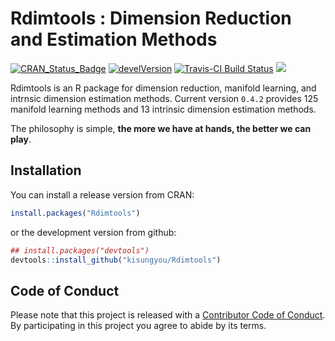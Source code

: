 <!-- README.md is generated from README.Rmd. Please edit that file -->
Rdimtools : Dimension Reduction and Estimation Methods
======================================================

[![CRAN\_Status\_Badge](http://www.r-pkg.org/badges/version/Rdimtools?color=green)](https://cran.r-project.org/package=Rdimtools) [![develVersion](https://img.shields.io/badge/devel%20version-0.4.2-green.svg?style=flat)](https://github.com/kisungyou/Rdimtools) [![Travis-CI Build Status](https://travis-ci.org/kisungyou/Rdimtools.svg?branch=master)](https://travis-ci.org/kisungyou/Rdimtools) [![](https://cranlogs.r-pkg.org/badges/Rdimtools)](https://cran.r-project.org/package=Rdimtools)

Rdimtools is an R package for dimension reduction, manifold learning, and intrnsic dimension estimation methods. Current version `0.4.2` provides 125 manifold learning methods and 13 intrinsic dimension estimation methods.

The philosophy is simple, **the more we have at hands, the better we can play**.

Installation
------------

You can install a release version from CRAN:

``` r
install.packages("Rdimtools")
```

or the development version from github:

``` r
## install.packages("devtools")
devtools::install_github("kisungyou/Rdimtools")
```

Code of Conduct
---------------

Please note that this project is released with a [Contributor Code of Conduct](CONDUCT.md). By participating in this project you agree to abide by its terms.
